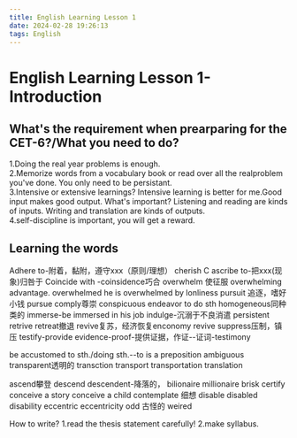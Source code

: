 ```yaml
---
title: English Learning Lesson 1
date: 2024-02-28 19:26:13
tags: English
---
```

# English Learning Lesson 1-Introduction
## What's the requirement when prearparing for the CET-6?/What you need to do?
1.Doing the real year problems is enough.
</br>
2.Memorize words from a vocabulary book or read over all the realproblem you've done. You only need to be persistant.
</br>
3.Intensive or extensive learnings? Intensive learning is better for me.Good input makes good output. What's important? Listening and reading are kinds of inputs. Writing and translation are kinds of outputs.
</br>
4.self-discipline is important, you will get a reward.

## Learning the words
Adhere to-附着，黏附，遵守xxx（原则/理想）
cherish C
ascribe to-把xxx(现象)归咎于
Coincide with -coinsidence巧合
overwhelm 使征服
overwhelming advantage.
overwhelmed he is overwhelmed by lonliness
pursuit 追逐，嗜好小钱
pursue
comply尊崇
conspicuous 
endeavor to do sth
homogeneous同种类的
immerse-be immersed in his job
indulge-沉溺于不良消遣
persistent 
retrive
retreat撤退
revive复苏，经济恢复enconomy revive
suppress压制，镇压
testify-provide evidence-proof-提供证据，作证--证词-testimony

be accustomed to sth./doing sth.--to is a preposition
ambiguous
transparent透明的
transction
transport
transportation
translation

ascend攀登
descend
descendent-降落的，
bilionaire
millionaire
brisk
certify
conceive a story
conceive a child
contemplate 细想
disable disabled disability
eccentric eccentricity
odd 古怪的
weired 

How to write?
1.read the thesis statement carefully!
2.make syllabus.
